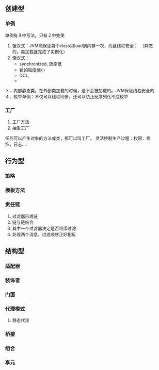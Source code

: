 
## 创建型

### 单例
单例有８中写法，只有２中完美
    
    
1. 饿汉式：JVM能保证每个class只load到内存一次，而且线程安全；　（静态的，类加载就完成了实例化）
2. 懒汉式：
    - synchronized, 效率低
    - 锁的粒度缩小
    - DCL, 
    - 
３．内部静态类，在外部类加载的时候，是不会被加载的。JVM保证线程安全的
４．枚举单例：不仅可以线程同步，还可以防止反序列化不成枚举

### 工厂
1. 工厂方法
2. 抽象工厂

任何可以产生对象的方法或类，都可以叫工厂。
灵活控制生产过程：权限，修饰，日志....


## 行为型

### 策略

### 模板方法

### 责任链
1. 过滤器形成链
2. 链与链结合
3. 其中一个过滤器决定是否继续过滤
4. 处理两个消息，过滤顺序正好相反    




## 结构型

### 适配器
### 装饰者

### 门面


### 代理模式

1. 静态代理

### 桥接

### 组合

### 享元
